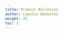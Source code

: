 ```yaml
---
title: Product Bulletins
author: Cumulus Networks
weight: 43
toc: 3
---
```

<!--
Subscribe to the NVIDIA {{<exlink url="https://lists.cumulusnetworks.com/listinfo/cumulus-product-bulletin" text="product bulletin mailing list">}} to learn about these announcements as soon as NVIDIA makes them.
-->